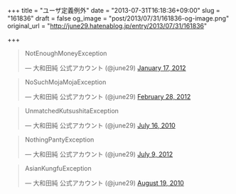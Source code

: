 +++
title = "ユーザ定義例外"
date = "2013-07-31T16:18:36+09:00"
slug = "161836"
draft = false
og_image = "post/2013/07/31/161836-og-image.png"
original_url = "http://june29.hatenablog.jp/entry/2013/07/31/161836"

+++

<p></p>
<blockquote class="twitter-tweet">
<p>NotEnoughMoneyException</p>—  大和田純 公式アカウント (@june29) <a href="https://twitter.com/june29/statuses/159294976172367873">January 17, 2012</a>
</blockquote>
<p></p>
<blockquote class="twitter-tweet">
<p>NoSuchMojaMojaException</p>—  大和田純 公式アカウント (@june29) <a href="https://twitter.com/june29/statuses/174503895157047297">February 28, 2012</a>
</blockquote>
<p></p>
<blockquote class="twitter-tweet">
<p>UnmatchedKutsushitaException</p>—  大和田純 公式アカウント (@june29) <a href="https://twitter.com/june29/statuses/18680174928">July 16, 2010</a>
</blockquote>
<p></p>
<blockquote class="twitter-tweet">
<p>NothingPantyException</p>—  大和田純 公式アカウント (@june29) <a href="https://twitter.com/june29/statuses/222331097860681729">July 9, 2012</a>
</blockquote>
<p></p>
<blockquote class="twitter-tweet">
<p>AsianKungfuException</p>—  大和田純 公式アカウント (@june29) <a href="https://twitter.com/june29/statuses/21576232595">August 19, 2010</a>
</blockquote>
<p><script async src="//platform.twitter.com/widgets.js" charset="utf-8"></script></p>
